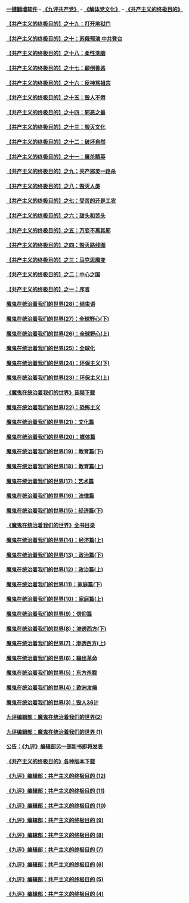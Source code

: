 #### [一键翻墙软件](https://github.com/gfw-breaker/nogfw/blob/master/README.md?t=04290937) -  [《九评共产党》](https://github.com/gfw-breaker/9ping.md?t=04290937) - [《解体党文化》](https://github.com/gfw-breaker/jtdwh.md?t=04290937) - [《共产主义的终极目的》](https://github.com/gfw-breaker/gczydzjmd.md?t=04290937)

#### [【共产主义的终极目的】之十九：打开地狱门](../pages/nsc422/n11206376.md?t=04290937) 

#### [【共产主义的终极目的】之十：苏俄预演 中共登台](../pages/nsc422/n11118424.md?t=04290937) 

#### [【共产主义的终极目的】之十八：柔性洗脑](../pages/nsc422/n11199994.md?t=04290937) 

#### [【共产主义的终极目的】之十七：颠倒善恶](../pages/nsc422/n11179782.md?t=04290937) 

#### [【共产主义的终极目的】之十六：反神骂祖宗](../pages/nsc422/n11166798.md?t=04290937) 

#### [【共产主义的终极目的】之十五：毁人不倦](../pages/nsc422/n11166792.md?t=04290937) 

#### [【共产主义的终极目的】之十四：邪恶之最](../pages/nsc422/n11150249.md?t=04290937) 

#### [【共产主义的终极目的】之十三：毁灭文化](../pages/nsc422/n11135227.md?t=04290937) 

#### [【共产主义的终极目的】之十二：破坏自然](../pages/nsc422/n11135214.md?t=04290937) 

#### [【共产主义的终极目的】之十一：屠杀精英](../pages/nsc422/n11118442.md?t=04290937) 

#### [【共产主义的终极目的】之九：共产邪灵一路杀](../pages/nsc422/n11114139.md?t=04290937) 

#### [【共产主义的终极目的】之八：毁灭人类](../pages/nsc422/n11108503.md?t=04290937) 

#### [【共产主义的终极目的】之七：受苦的还是工农](../pages/nsc422/n11101809.md?t=04290937) 

#### [【共产主义的终极目的】之六：甜头和苦头](../pages/nsc422/n11096971.md?t=04290937) 

#### [【共产主义的终极目的】之五：万变不离其邪](../pages/nsc422/n11091285.md?t=04290937) 

#### [【共产主义的终极目的】之四：毁灭路线图](../pages/nsc422/n11086284.md?t=04290937) 

#### [【共产主义的终极目的】之三：马克思魔变](../pages/nsc422/n11061941.md?t=04290937) 

#### [【共产主义的终极目的】之二：中心之国](../pages/nsc422/n11047728.md?t=04290937) 

#### [【共产主义的终极目的】之一：序言](../pages/nsc422/n11086077.md?t=04290937) 

#### [魔鬼在统治着我们的世界(28)：结束语](../pages/nsc422/n10936246.md?t=04290937) 

#### [魔鬼在统治着我们的世界(27)：全球野心(下)](../pages/nsc422/n10928319.md?t=04290937) 

#### [魔鬼在统治着我们的世界(26)：全球野心(上)](../pages/nsc422/n10900318.md?t=04290937) 

#### [魔鬼在统治着我们的世界(25)：全球化](../pages/nsc422/n10788205.md?t=04290937) 

#### [魔鬼在统治着我们的世界(24)：环保主义(下)](../pages/nsc422/n10695307.md?t=04290937) 

#### [魔鬼在统治着我们的世界(23)：环保主义(上)](../pages/nsc422/n10688613.md?t=04290937) 

#### [《魔鬼在统治着我们的世界》音频下载](../pages/nsc422/n10635553.md?t=04290937) 

#### [魔鬼在统治着我们的世界(22)：恐怖主义](../pages/nsc422/n10614727.md?t=04290937) 

#### [魔鬼在统治着我们的世界(21)：文化篇](../pages/nsc422/n10597706.md?t=04290937) 

#### [魔鬼在统治着我们的世界(20)：媒体篇](../pages/nsc422/n10586579.md?t=04290937) 

#### [魔鬼在统治着我们的世界(19)：教育篇(下)](../pages/nsc422/n10564808.md?t=04290937) 

#### [魔鬼在统治着我们的世界(18)：教育篇(上)](../pages/nsc422/n10526970.md?t=04290937) 

#### [魔鬼在统治着我们的世界(17)：艺术篇](../pages/nsc422/n10499093.md?t=04290937) 

#### [魔鬼在统治着我们的世界(16)：法律篇](../pages/nsc422/n10485969.md?t=04290937) 

#### [魔鬼在统治着我们的世界(15)：经济篇(下)](../pages/nsc422/n10469975.md?t=04290937) 

#### [《魔鬼在统治着我们的世界》全书目录](../pages/nsc422/n10464261.md?t=04290937) 

#### [魔鬼在统治着我们的世界(14)：经济篇(上)](../pages/nsc422/n10457370.md?t=04290937) 

#### [魔鬼在统治着我们的世界(13)：政治篇(下)](../pages/nsc422/n10448270.md?t=04290937) 

#### [魔鬼在统治着我们的世界(12)：政治篇(上)](../pages/nsc422/n10444576.md?t=04290937) 

#### [魔鬼在统治着我们的世界(11)：家庭篇(下)](../pages/nsc422/n10440961.md?t=04290937) 

#### [魔鬼在统治着我们的世界(10)：家庭篇(上)](../pages/nsc422/n10435448.md?t=04290937) 

#### [魔鬼在统治着我们的世界(9)：信仰篇](../pages/nsc422/n10432159.md?t=04290937) 

#### [魔鬼在统治着我们的世界(8)：渗透西方(下)](../pages/nsc422/n10429603.md?t=04290937) 

#### [魔鬼在统治着我们的世界(7)：渗透西方(上)](../pages/nsc422/n10426013.md?t=04290937) 

#### [魔鬼在统治着我们的世界(6)：输出革命](../pages/nsc422/n10421536.md?t=04290937) 

#### [魔鬼在统治着我们的世界(5)：东方杀戮](../pages/nsc422/n10417707.md?t=04290937) 

#### [魔鬼在统治着我们的世界(4)：欧洲发端](../pages/nsc422/n10414890.md?t=04290937) 

#### [魔鬼在统治着我们的世界(3)：毁人36计](../pages/nsc422/n10411583.md?t=04290937) 

#### [九评编辑部：魔鬼在统治着我们的世界(2)](../pages/nsc422/n10410036.md?t=04290937) 

#### [九评编辑部：魔鬼在统治着我们的世界 (1)](../pages/nsc422/n10406825.md?t=04290937) 

#### [公告：《九评》编辑部另一部新书即将发表](../pages/nsc422/n10405104.md?t=04290937) 

#### [《共产主义的终极目的》各种版本下载](../pages/nsc422/n10022138.md?t=04290937) 

#### [《九评》编辑部：共产主义的终极目的 (12)](../pages/nsc422/n9933272.md?t=04290937) 

#### [《九评》编辑部：共产主义的终极目的 (11)](../pages/nsc422/n9924973.md?t=04290937) 

#### [《九评》编辑部：共产主义的终极目的 (10)](../pages/nsc422/n9920883.md?t=04290937) 

#### [《九评》编辑部：共产主义的终极目的 (9)](../pages/nsc422/n9916363.md?t=04290937) 

#### [《九评》编辑部：共产主义的终极目的 (8)](../pages/nsc422/n9912488.md?t=04290937) 

#### [《九评》编辑部：共产主义的终极目的 (7)](../pages/nsc422/n9901176.md?t=04290937) 

#### [《九评》编辑部：共产主义的终极目的 (6)](../pages/nsc422/n9899359.md?t=04290937) 

#### [《九评》编辑部：共产主义的终极目的 (5)](../pages/nsc422/n9893174.md?t=04290937) 

#### [《九评》编辑部：共产主义的终极目的 (4)](../pages/nsc422/n9891246.md?t=04290937) 

